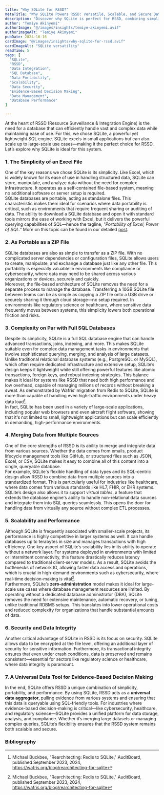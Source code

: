 ```yaml
---
title: "Why SQLite for RSSD?"
metaTitle: "Why SQLite Powers RSSD: Versatile, Scalable, and Secure Data Management for Large-Scale Use Cases"
description: "Discover why SQLite is perfect for RSSD, combining simplicity, scalability, and security for efficient data management in large-scale use cases"
author: "Temiye Akinyemi"
authorImage: "@/images/insights/temiye-akinyemi.avif"
authorImageAlt: "Temiye Akinyemi"
pubDate: 2024-10-16
cardImage: "@/images/insights/why-sqlite-for-rssd.avif"
cardImageAlt: "SQLite versatility"
readTime: 5
tags: [
  "SQLite",
  "RSSD",
  "Data Integration",
  "SQL Database",
  "Data Portability",
  "Scalability",
  "Data Security",
  "Evidence-Based Decision Making",
  "Data Management",
  "Database Performance"
]

---
```




At the heart of RSSD (Resource Surveillance & Integration Engine) is the need for a database that can efficiently handle vast and complex data while maintaining ease of use. For this, we chose SQLite, a powerful yet lightweight SQL engine. SQLite excels in small applications but can also scale up to large-scale use cases—making it the perfect choice for RSSD. Let’s explore why SQLite is ideal for this system.

### 1. **The Simplicity of an Excel File**  
One of the key reasons we chose SQLite is its simplicity. Like Excel, which is widely known for its ease of use in handling structured data, SQLite can store, manipulate, and analyze data without the need for complex infrastructure. It operates as a self-contained file-based system, meaning no additional software or server setup is required.  
SQLite databases are portable, acting as standalone files. This characteristic makes them ideal for scenarios where data portability is critical, such as environments that require frequent sharing or auditing of data. The ability to download a SQLite database and open it with standard tools mirrors the ease of working with Excel, but it delivers the powerful querying capabilities of SQL—hence the tagline, *"Portability of Excel, Power of SQL."* More on this topic can be found in our detailed [post](/blog/rssd-excel-portability-sql-power/).

### 2. **As Portable as a ZIP File**  
SQLite databases are also as simple to transfer as a ZIP file. With no complicated server dependencies or configuration files, SQLite allows users to create, manipulate, and exchange a database just like any other file. This portability is especially valuable in environments like compliance or cybersecurity, where data may need to be shared across various organizations or devices, securely and quickly.  
Moreover, the file-based architecture of SQLite removes the need for a separate process to manage the database. Transferring a 10GB SQLite file between teams can be as simple as copying a ZIP file onto a USB drive or securely sharing it through cloud storage—no setup required. In environments like regulatory science or healthcare, where sensitive data frequently moves between systems, this simplicity lowers both operational friction and risks.

### 3. **Complexity on Par with Full SQL Databases**  
Despite its simplicity, SQLite is a full SQL database engine that can handle advanced transactions, joins, indexing, and more. This makes SQLite suitable even for complex data management tasks in environments that involve sophisticated querying, merging, and analysis of large datasets.  
Unlike traditional relational database systems (e.g., PostgreSQL or MySQL), which often require dedicated infrastructure and extensive setup, SQLite’s design keeps it lightweight while still offering powerful features like atomic transactions, foreign keys, and robust indexing strategies. This balance makes it ideal for systems like RSSD that need both high performance and low overhead, capable of managing millions of records without breaking a sweat. As demonstrated by Wafris’ migration from Redis to SQLite, SQLite is more than capable of handling even high-traffic environments under heavy data load[^1].  
In fact, SQLite has been used in a variety of large-scale applications, including popular web browsers and even aircraft flight software, showing that it's not limited to small, lightweight applications but can scale efficiently in demanding, high-performance environments.

### 4. **Merging Data from Multiple Sources**  
One of the core strengths of RSSD is its ability to merge and integrate data from various sources. Whether the data comes from emails, product lifecycle management tools like GitHub, or structured files such as JSON, Excel, or CSV, SQLite makes it easy to combine all of this content into a single, queryable database.  
For example, SQLite's flexible handling of data types and its SQL-centric design allow RSSD to combine data from multiple sources into a standardized format. This is particularly useful for industries like healthcare, where data comes from various standards like HL7, FHIR, or EHR systems.  
SQLite’s design also allows it to support *virtual tables*, a feature that extends the database engine's ability to handle non-relational data sources and integrate them into SQL queries seamlessly. This opens the door for handling data from virtually any source without complex ETL processes. 

### 5. **Scalability and Performance**  
Although SQLite is frequently associated with smaller-scale projects, its performance is highly competitive in larger systems as well. It can handle databases up to terabytes in size and manages transactions with high efficiency. One key aspect of SQLite’s scalability lies in its ability to operate without a network layer. For systems deployed in environments with limited or intermittent connectivity, this feature drastically reduces latency compared to traditional client-server models. As a result, SQLite avoids the bottlenecks of network IO, allowing faster data access and operations, which is crucial in high-demand environments such as cybersecurity, where real-time decision-making is vital[^1].  
Furthermore, SQLite’s **zero-administration** model makes it ideal for large-scale use cases where database management resources are limited. By operating without a dedicated database administrator (DBA), SQLite removes the need for extensive maintenance, automatic recovery, or tuning, unlike traditional RDBMS setups. This translates into lower operational costs and reduced complexity for organizations that handle substantial amounts of data. 

### 6. **Security and Data Integrity**  
Another critical advantage of SQLite in RSSD is its focus on security. SQLite allows data to be encrypted at the file level, offering an additional layer of security for sensitive information. Furthermore, its transactional integrity ensures that even under crash conditions, data is preserved and remains consistent—essential for sectors like regulatory science or healthcare, where data integrity is paramount.

### 7. **A Universal Data Tool for Evidence-Based Decision Making**  
In the end, SQLite offers RSSD a unique combination of simplicity, portability, and performance. By using SQLite, RSSD acts as a **universal data aggregator**, pulling evidence from various systems and ensuring that this data is queryable using SQL-friendly tools. For industries where evidence-based decision-making is critical—like cybersecurity, healthcare, and regulatory science—SQLite provides a unified platform for data storage, analysis, and compliance. Whether it’s merging large datasets or managing complex queries, SQLite’s flexibility ensures that the RSSD system remains both scalable and secure.


### Bibliography

[^1]: Michael Buckbee, "Rearchitecting: Redis to SQLite," AuditBoard, published September 2023, 2024, https://wafris.org/blog/rearchitecting-for-sqlite